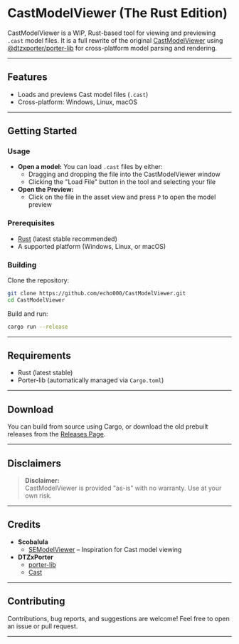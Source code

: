 # CastModelViewer (The Rust Edition)

CastModelViewer is a WIP, Rust-based tool for viewing and previewing `.cast` model files. It is a full rewrite of the original [CastModelViewer](https://github.com/echo000/CastModelViewer/tree/old-csharp) using [@dtzxporter/porter-lib](https://github.com/dtzxporter/porter-lib) for cross-platform model parsing and rendering.

---

## Features

- Loads and previews Cast model files (`.cast`)
- Cross-platform: Windows, Linux, macOS

---

## Getting Started

### Usage

- **Open a model:** You can load `.cast` files by either:
  - Dragging and dropping the file into the CastModelViewer window
  - Clicking the "Load File" button in the tool and selecting your file
- **Open the Preview:**
  - Click on the file in the asset view and press `P` to open the model preview

### Prerequisites

- [Rust](https://rust-lang.org/) (latest stable recommended)
- A supported platform (Windows, Linux, or macOS)

### Building

Clone the repository:
```sh
git clone https://github.com/echo000/CastModelViewer.git
cd CastModelViewer
```

Build and run:
```sh
cargo run --release
```

---

## Requirements

- Rust (latest stable)
- Porter-lib (automatically managed via `Cargo.toml`)

---

## Download

You can build from source using Cargo, or download the old prebuilt releases from the [Releases Page](https://github.com/echo000/CastModelViewer/releases).

---

##  Disclaimers

> **Disclaimer:**  
> CastModelViewer is provided "as-is" with no warranty. Use at your own risk.

---

## Credits

- **Scobalula**  
  - [SEModelViewer](https://github.com/Scobalula/SEModelViewer/) – Inspiration for Cast model viewing
- **DTZxPorter**  
  - [porter-lib](https://github.com/dtzxporter/porter-lib)
  - [Cast](https://github.com/dtzxporter/cast)

---

## Contributing

Contributions, bug reports, and suggestions are welcome!
Feel free to open an issue or pull request.

---
